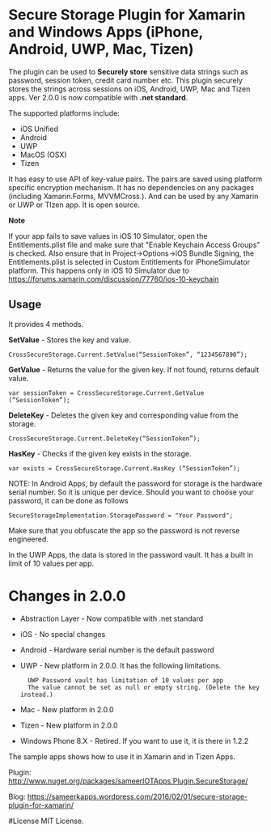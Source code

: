 # Secure Storage Plugin for Xamarin and Windows Apps (iPhone, Android, UWP, Mac, Tizen)
The plugin can be used to **Securely store** sensitive data strings such as password, session token, credit card number etc. This plugin securely stores the strings across sessions on iOS, Android, UWP, Mac and Tizen apps. Ver 2.0.0 is now compatible with **.net standard**.

The supported platforms include:

* iOS Unified
* Android
* UWP
* MacOS (OSX)
* Tizen

It has easy to use API of key-value pairs. The pairs are saved using platform specific encryption mechanism. It has no dependencies on any packages (including Xamarin.Forms, MVVMCross.). And can be used by any Xamarin or UWP or TIzen app. It is open source.

**Note**

If your app fails to save values in iOS 10 Simulator, open the Entitlements.plist file and make sure that "Enable Keychain Access Groups" is checked. Also ensure that in Project->Options->iOS Bundle Signing, the Entitlements.plist is selected in Custom Entitlements for iPhoneSimulator platform.
This happens only in iOS 10 Simulator due to https://forums.xamarin.com/discussion/77760/ios-10-keychain

## Usage ##
It provides 4 methods.

**SetValue** - Stores the key and value.

``` 
CrossSecureStorage.Current.SetValue(“SessionToken”, “1234567890”);
```

**GetValue** - Returns the value for the given key. If not found, returns default value.

``` 
var sessionToken = CrossSecureStorage.Current.GetValue (“SessionToken”);
``` 


**DeleteKey** - Deletes the given key and corresponding value from the storage.

``` 
CrossSecureStorage.Current.DeleteKey(“SessionToken”);
``` 

**HasKey** - Checks if the given key exists in the storage.

```
var exists = CrossSecureStorage.Current.HasKey (“SessionToken”);
``` 

NOTE: In Android Apps,  by default the password for storage is the hardware serial number. So it is unique per device. Should you want to choose your password, it can be done as follows

```
SecureStorageImplementation.StoragePassword = "Your Password";
```
Make sure that you obfuscate the app so the password is not reverse engineered.

In the UWP Apps, the data is stored in the password vault. It has a built in limit of 10 values per app.

# Changes in 2.0.0
* Abstraction Layer - Now compatible with .net standard
* iOS - No special changes
* Android - Hardware serial number is the default password
* UWP - New platform in 2.0.0. It has the following limitations.
    
        UWP Password vault has limitation of 10 values per app
        The value cannot be set as null or empty string. (Delete the key instead.)

* Mac - New platform in 2.0.0
* Tizen - New platform in 2.0.0
* Windows Phone 8.X - Retired. If you want to use it, it is there in 1.2.2 


The sample apps shows how to use it in Xamarin and in Tizen Apps.

Plugin: http://www.nuget.org/packages/sameerIOTApps.Plugin.SecureStorage/

Blog: https://sameerkapps.wordpress.com/2016/02/01/secure-storage-plugin-for-xamarin/


#License
MIT License. 










